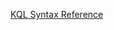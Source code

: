 [KQL Syntax Reference](https://docs.microsoft.com/en-us/sharepoint/dev/general-development/keyword-query-language-kql-syntax-reference)